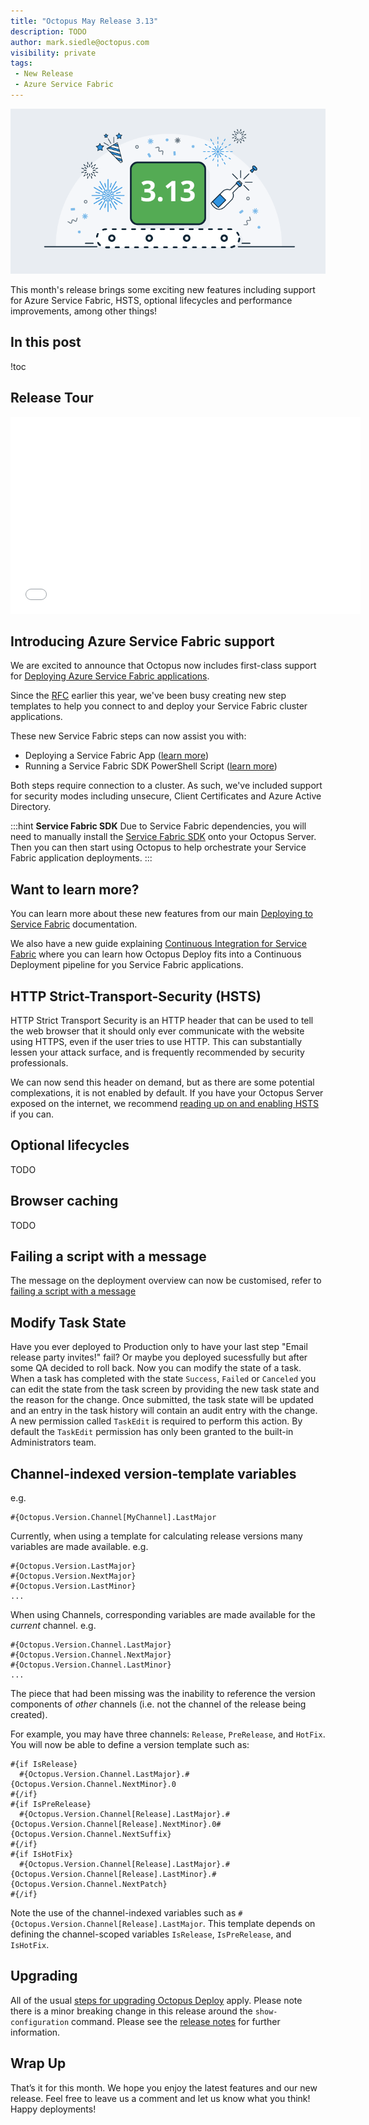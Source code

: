 ```yaml
---
title: "Octopus May Release 3.13"
description: TODO
author: mark.siedle@octopus.com
visibility: private
tags:
 - New Release
 - Azure Service Fabric
---
```


![Octopus 3.13 release announcement](shipping-3-13-blogimage.png)

This month's release brings some exciting new features including support for Azure Service Fabric, HSTS, optional lifecycles and performance improvements, among other things!

## In this post

!toc

## Release Tour

<iframe width="560" height="315" src="shipping-3-13-blogimage.png" frameborder="0" allowfullscreen></iframe>

## Introducing Azure Service Fabric support

We are excited to announce that Octopus now includes first-class support for [Deploying Azure Service Fabric applications](https://octopus.com/docs/deploying-applications/deploying-to-service-fabric).

Since the [RFC](https://octopus.com/blog/rfc-azure-service-fabric) earlier this year, we've been busy creating new step templates to help you connect to and deploy your Service Fabric cluster applications.

These new Service Fabric steps can now assist you with:

- Deploying a Service Fabric App ([learn more](https://octopus.com/docs/deploying-applications/deploying-to-service-fabric/deploying-a-package-to-a-service-fabric-cluster))
- Running a Service Fabric SDK PowerShell Script ([learn more](https://octopus.com/docs/deploying-applications/custom-scripts/service-fabric-powershell-scripts))

Both steps require connection to a cluster. As such, we've included support for security modes including unsecure, Client Certificates and Azure Active Directory.

:::hint
**Service Fabric SDK**
Due to Service Fabric dependencies, you will need to manually install the [Service Fabric SDK](https://g.octopushq.com/ServiceFabricSdkDownload) onto your Octopus Server. Then you can then start using Octopus to help orchestrate your Service Fabric application deployments.
:::

## Want to learn more?

You can learn more about these new features from our main [Deploying to Service Fabric](https://octopus.com/docs/deploying-applications/deploying-to-service-fabric) documentation. 

We also have a new guide explaining [Continuous Integration for Service Fabric](https://octopus.com/docs/guides/service-fabric) where you can learn how Octopus Deploy fits into a Continuous Deployment pipeline for you Service Fabric applications.

## HTTP Strict-Transport-Security (HSTS)

HTTP Strict Transport Security is an HTTP header that can be used to tell the web browser that it should only ever communicate with the website using HTTPS, even if the user tries to use HTTP. This can substantially lessen your attack surface, and is frequently recommended by security professionals. 

We can now send this header on demand, but as there are some potential complexations, it is not enabled by default. If you have your Octopus Server exposed on the internet, we recommend [reading up on and enabling HSTS](https://octopus.com/docs/how-to/expose-the-octopus-web-portal-over-https#HSTS) if you can.

## Optional lifecycles

TODO

## Browser caching

TODO

## Failing a script with a message

The message on the deployment overview can now be customised, refer to [failing a script with a message](https://octopus.com/docs/deploying-applications/custom-scripts#failing-a-script-with-a-message)

## Modify Task State
Have you ever deployed to Production only to have your last step "Email release party invites!" fail?  Or maybe you deployed sucessfully but after some QA decided to roll back. Now you can modify the state of a task.  When a task has completed with the state `Success`, `Failed` or `Canceled` you can edit the state from the task screen by providing the new task state and the reason for the change.  Once submitted, the task state will be updated and an entry in the task history will contain an audit entry with the change.  A new permission called `TaskEdit` is required to perform this action.  By default the `TaskEdit` permission has only been granted to the built-in Administrators team.

## Channel-indexed version-template variables

e.g.
```
#{Octopus.Version.Channel[MyChannel].LastMajor
```

Currently, when using a template for calculating release versions many variables are made available. e.g. 

```
#{Octopus.Version.LastMajor}
#{Octopus.Version.NextMajor}
#{Octopus.Version.LastMinor}
...
``` 

When using Channels, corresponding variables are made available for the _current_ channel. e.g.

```
#{Octopus.Version.Channel.LastMajor}
#{Octopus.Version.Channel.NextMajor}
#{Octopus.Version.Channel.LastMinor}
...
``` 

The piece that had been missing was the inability to reference the version components of _other_ channels (i.e. not the channel of the release being created).

For example, you may have three channels: `Release`, `PreRelease`, and `HotFix`. You will now be able to define a version template such as:

```
#{if IsRelease}
  #{Octopus.Version.Channel.LastMajor}.#{Octopus.Version.Channel.NextMinor}.0
#{/if}
#{if IsPreRelease}
  #{Octopus.Version.Channel[Release].LastMajor}.#{Octopus.Version.Channel[Release].NextMinor}.0#{Octopus.Version.Channel.NextSuffix}
#{/if}
#{if IsHotFix}
  #{Octopus.Version.Channel[Release].LastMajor}.#{Octopus.Version.Channel[Release].LastMinor}.#{Octopus.Version.Channel.NextPatch}
#{/if}
``` 

Note the use of the channel-indexed variables such as `#{Octopus.Version.Channel[Release].LastMajor`.
This template depends on defining the channel-scoped variables `IsRelease`, `IsPreRelease`, and `IsHotFix`.  

## Upgrading

All of the usual [steps for upgrading Octopus Deploy](https://octopus.com/docs/administration/upgrading) apply. Please note there is a minor breaking change in this release around the `show-configuration` command. Please see the [release notes](https://octopus.com/downloads/compare?to=3.13.0) for further information.

## Wrap Up

That’s it for this month. We hope you enjoy the latest features and our new release. Feel free to leave us a comment and let us know what you think!  Happy deployments!
